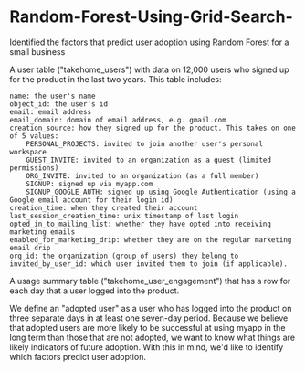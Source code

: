 # Random-Forest-Using-Grid-Search-
Identified the factors that predict user adoption using Random Forest for a small business

A user table ("takehome_users") with data on 12,000 users who signed up for the product in the last two years. This table includes: 

    name: the user's name
    object_id: the user's id
    email: email address 
    email_domain: domain of email address, e.g. gmail.com
    creation_source: how they signed up for the product. This takes on one of 5 values:
        PERSONAL_PROJECTS: invited to join another user's personal workspace
        GUEST_INVITE: invited to an organization as a guest (limited permissions)
        ORG_INVITE: invited to an organization (as a full member)
        SIGNUP: signed up via myapp.com
        SIGNUP_GOOGLE_AUTH: signed up using Google Authentication (using a Google email account for their login id) 
    creation_time: when they created their account
    last_session_creation_time: unix timestamp of last login
    opted_in_to_mailing_list: whether they have opted into receiving marketing emails
    enabled_for_marketing_drip: whether they are on the regular marketing email drip
    org_id: the organization (group of users) they belong to
    invited_by_user_id: which user invited them to join (if applicable). 

 
A usage summary table ("takehome_user_engagement") that has a row for each day that a user logged into the product.  
 
We define an "adopted user" as a user who has logged into the product on three separate days in at least one seven-day period. Because we believe that adopted users are more likely to be successful at using myapp in the long term than those that are not adopted, we want to know what things are likely indicators of future adoption. With this in mind, we'd like to identify which factors predict user adoption.
